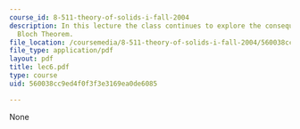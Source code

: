 ```yaml
---
course_id: 8-511-theory-of-solids-i-fall-2004
description: In this lecture the class continues to explore the consequences of the
  Bloch Theorem.
file_location: /coursemedia/8-511-theory-of-solids-i-fall-2004/560038cc9ed4f0f3f3e3169ea0de6085_lec6.pdf
file_type: application/pdf
layout: pdf
title: lec6.pdf
type: course
uid: 560038cc9ed4f0f3f3e3169ea0de6085

---
```

None